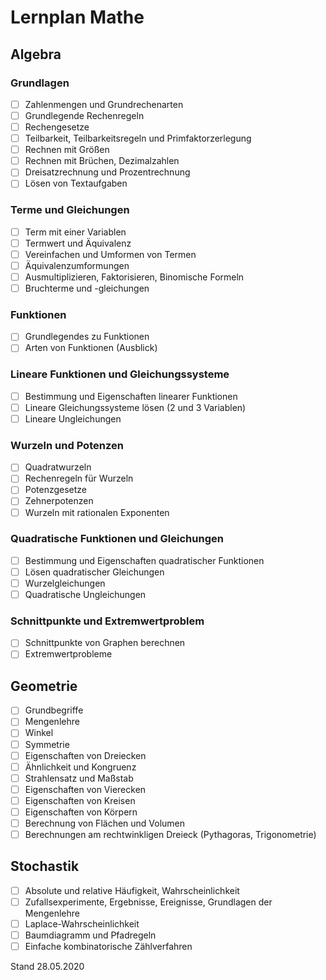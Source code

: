 # Lernplan Mathe

## Algebra
### Grundlagen
- [ ] Zahlenmengen und Grundrechenarten
- [ ] Grundlegende Rechenregeln
- [ ] Rechengesetze
- [ ] Teilbarkeit, Teilbarkeitsregeln und Primfaktorzerlegung
- [ ] Rechnen mit Größen
- [ ] Rechnen mit Brüchen, Dezimalzahlen
- [ ] Dreisatzrechnung und Prozentrechnung
- [ ] Lösen von Textaufgaben

### Terme und Gleichungen
- [ ] Term mit einer Variablen
- [ ] Termwert und Äquivalenz
- [ ] Vereinfachen und Umformen von Termen
- [ ] Äquivalenzumformungen
- [ ] Ausmultiplizieren, Faktorisieren, Binomische Formeln
- [ ] Bruchterme und -gleichungen

### Funktionen
- [ ] Grundlegendes zu Funktionen
- [ ] Arten von Funktionen (Ausblick)

### Lineare Funktionen und Gleichungssysteme
- [ ] Bestimmung und Eigenschaften linearer Funktionen
- [ ] Lineare Gleichungssysteme lösen (2 und 3 Variablen)
- [ ] Lineare Ungleichungen

### Wurzeln und Potenzen
- [ ] Quadratwurzeln
- [ ] Rechenregeln für Wurzeln
- [ ] Potenzgesetze
- [ ] Zehnerpotenzen
- [ ] Wurzeln mit rationalen Exponenten

### Quadratische Funktionen und Gleichungen
- [ ] Bestimmung und Eigenschaften quadratischer Funktionen
- [ ] Lösen quadratischer Gleichungen
- [ ] Wurzelgleichungen
- [ ] Quadratische Ungleichungen

### Schnittpunkte und Extremwertproblem
- [ ] Schnittpunkte von Graphen berechnen
- [ ] Extremwertprobleme

## Geometrie
- [ ] Grundbegriffe
- [ ] Mengenlehre
- [ ] Winkel
- [ ] Symmetrie
- [ ] Eigenschaften von Dreiecken
- [ ] Ähnlichkeit und Kongruenz
- [ ] Strahlensatz und Maßstab
- [ ] Eigenschaften von Vierecken
- [ ] Eigenschaften von Kreisen   
- [ ] Eigenschaften von Körpern
- [ ] Berechnung von Flächen und Volumen
- [ ] Berechnungen am rechtwinkligen Dreieck (Pythagoras, Trigonometrie)

## Stochastik
- [ ] Absolute und relative Häufigkeit, Wahrscheinlichkeit
- [ ] Zufallsexperimente, Ergebnisse, Ereignisse, Grundlagen der Mengenlehre
- [ ] Laplace-Wahrscheinlichkeit
- [ ] Baumdiagramm und Pfadregeln
- [ ] Einfache kombinatorische Zählverfahren

Stand 28.05.2020